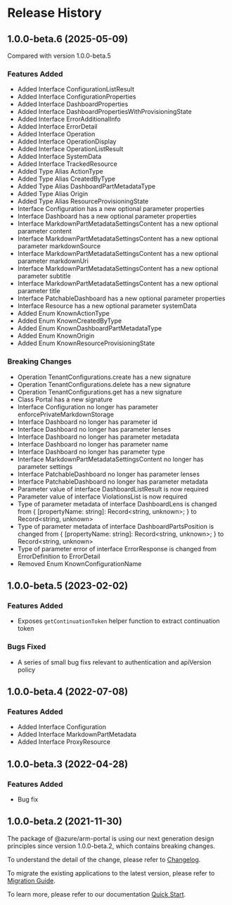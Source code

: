 # Release History
    
## 1.0.0-beta.6 (2025-05-09)
Compared with version 1.0.0-beta.5
    
### Features Added

  - Added Interface ConfigurationListResult
  - Added Interface ConfigurationProperties
  - Added Interface DashboardProperties
  - Added Interface DashboardPropertiesWithProvisioningState
  - Added Interface ErrorAdditionalInfo
  - Added Interface ErrorDetail
  - Added Interface Operation
  - Added Interface OperationDisplay
  - Added Interface OperationListResult
  - Added Interface SystemData
  - Added Interface TrackedResource
  - Added Type Alias ActionType
  - Added Type Alias CreatedByType
  - Added Type Alias DashboardPartMetadataType
  - Added Type Alias Origin
  - Added Type Alias ResourceProvisioningState
  - Interface Configuration has a new optional parameter properties
  - Interface Dashboard has a new optional parameter properties
  - Interface MarkdownPartMetadataSettingsContent has a new optional parameter content
  - Interface MarkdownPartMetadataSettingsContent has a new optional parameter markdownSource
  - Interface MarkdownPartMetadataSettingsContent has a new optional parameter markdownUri
  - Interface MarkdownPartMetadataSettingsContent has a new optional parameter subtitle
  - Interface MarkdownPartMetadataSettingsContent has a new optional parameter title
  - Interface PatchableDashboard has a new optional parameter properties
  - Interface Resource has a new optional parameter systemData
  - Added Enum KnownActionType
  - Added Enum KnownCreatedByType
  - Added Enum KnownDashboardPartMetadataType
  - Added Enum KnownOrigin
  - Added Enum KnownResourceProvisioningState

### Breaking Changes

  - Operation TenantConfigurations.create has a new signature
  - Operation TenantConfigurations.delete has a new signature
  - Operation TenantConfigurations.get has a new signature
  - Class Portal has a new signature
  - Interface Configuration no longer has parameter enforcePrivateMarkdownStorage
  - Interface Dashboard no longer has parameter id
  - Interface Dashboard no longer has parameter lenses
  - Interface Dashboard no longer has parameter metadata
  - Interface Dashboard no longer has parameter name
  - Interface Dashboard no longer has parameter type
  - Interface MarkdownPartMetadataSettingsContent no longer has parameter settings
  - Interface PatchableDashboard no longer has parameter lenses
  - Interface PatchableDashboard no longer has parameter metadata
  - Parameter value of interface DashboardListResult is now required
  - Parameter value of interface ViolationsList is now required
  - Type of parameter metadata of interface DashboardLens is changed from {
        [propertyName: string]: Record<string, unknown>;
    } to Record<string, unknown>
  - Type of parameter metadata of interface DashboardPartsPosition is changed from {
        [propertyName: string]: Record<string, unknown>;
    } to Record<string, unknown>
  - Type of parameter error of interface ErrorResponse is changed from ErrorDefinition to ErrorDetail
  - Removed Enum KnownConfigurationName
    
## 1.0.0-beta.5 (2023-02-02)

### Features Added

  - Exposes `getContinuationToken` helper function to extract continuation token

### Bugs Fixed

  - A series of small bug fixs relevant to authentication and apiVersion policy

## 1.0.0-beta.4 (2022-07-08)
    
### Features Added

  - Added Interface Configuration
  - Added Interface MarkdownPartMetadata
  - Added Interface ProxyResource
    
## 1.0.0-beta.3 (2022-04-28)

### Features Added

  - Bug fix

## 1.0.0-beta.2 (2021-11-30)

The package of @azure/arm-portal is using our next generation design principles since version 1.0.0-beta.2, which contains breaking changes.

To understand the detail of the change, please refer to [Changelog](https://aka.ms/js-track2-changelog).

To migrate the existing applications to the latest version, please refer to [Migration Guide](https://aka.ms/js-track2-migration-guide).

To learn more, please refer to our documentation [Quick Start](https://aka.ms/azsdk/js/mgmt/quickstart).
